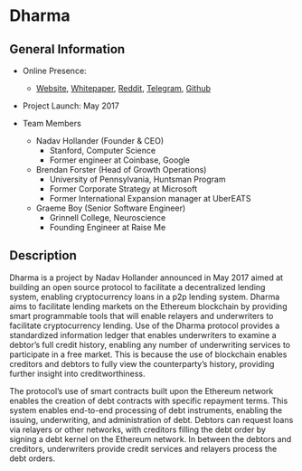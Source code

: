 # Dharma

## General Information

* Online Presence: 
	* [Website](https://dharma.io/), [Whitepaper](https://whitepaper.dharma.io/),  [Reddit](https://www.reddit.com/r/DharmaProtocol/), [Telegram](https://t.me/joinchat/HaeB8EccTM_qtYZv4HHYRw), [Github](https://github.com/dharmaprotocol)


* Project Launch: May 2017
* Team Members
	* Nadav Hollander (Founder & CEO)
		* Stanford, Computer Science
		* Former engineer at Coinbase, Google
	* Brendan Forster (Head of Growth Operations)
		* University of Pennsylvania, Huntsman Program
		* Former Corporate Strategy at Microsoft
		* Former International Expansion manager at UberEATS
	* Graeme Boy (Senior Software Engineer)
		* Grinnell College, Neuroscience
		* Founding Engineer at Raise Me

## Description
Dharma is a project by Nadav Hollander announced in May 2017 aimed at building an open source protocol to facilitate a decentralized lending system, enabling cryptocurrency loans in a p2p lending system. Dharma aims to facilitate lending markets on the Ethereum blockchain by providing smart programmable tools that will enable relayers and underwriters to facilitate cryptocurrency lending.  Use of the Dharma protocol provides a standardized information ledger that enables underwriters to examine a debtor’s full credit history, enabling any number of underwriting services to participate in a free market. This is because the use of blockchain enables creditors and debtors to fully view the counterparty’s history, providing further insight into creditworthiness. 

The protocol’s use of smart contracts built upon the Ethereum network enables the creation of debt contracts with specific repayment terms. This system enables end-to-end processing of debt instruments, enabling the issuing, underwriting, and administration of debt. Debtors can request loans via relayers or other networks, with creditors filling the debt order by signing a debt kernel on the Ethereum network. In between the debtors and creditors, underwriters provide credit services and relayers process the debt orders.
